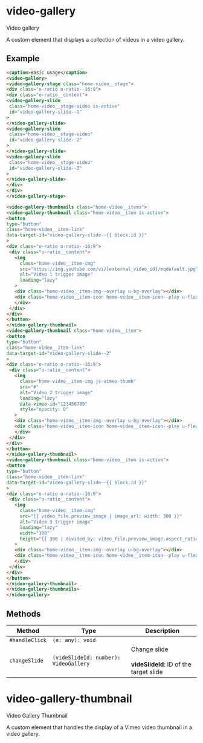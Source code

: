 # video-gallery

Video gallery

A custom element that displays a collection of videos in a video gallery.

## Example

```html
<caption>Basic usage</caption>
<video-gallery>
<video-gallery-stage class="home-video__stage">
<div class="o-ratio o-ratio--16:9">
<div class="o-ratio__content">
<video-gallery-slide
 class="home-video__stage-video is-active"
 id="video-gallery-slide--1"
>
</video-gallery-slide>
<video-gallery-slide
 class="home-video__stage-video"
 id="video-gallery-slide--2"
>
</video-gallery-slide>
<video-gallery-slide
 class="home-video__stage-video"
 id="video-gallery-slide--3"
>
</video-gallery-slide>
</div>
</div>
</video-gallery-stage>

<video-gallery-thumbnails class="home-video__items">
<video-gallery-thumbnail class="home-video__item is-active">
<button
type="button"
class="home-video__item-link"
data-target-id="video-gallery-slide--{{ block.id }}"
>
<div class="o-ratio o-ratio--16:9">
 <div class="o-ratio__content">
   <img
     class="home-video__item-img"
     src="https://img.youtube.com/vi/[external_video_id]/mqdefault.jpg"
     alt="Video 1 trigger image"
     loading="lazy"
   >
   <div class="home-video__item-img--overlay u-bg-overlay"></div>
   <div class="home-video__item-icon home-video__item-icon--play u-flex u-flex--middle u-flex--center">
   </div>
 </div>
</div>
</button>
</video-gallery-thumbnail>
<video-gallery-thumbnail class="home-video__item">
<button
type="button"
class="home-video__item-link"
data-target-id="video-gallery-slide--2"
>
<div class="o-ratio o-ratio--16:9">
 <div class="o-ratio__content">
   <img
     class="home-video__item-img js-vimeo-thumb"
     src="#"
     alt="Video 2 trigger image"
     loading="lazy"
     data-vimeo-id="123456789"
     style="opacity: 0"
   >
   <div class="home-video__item-img--overlay u-bg-overlay"></div>
   <div class="home-video__item-icon home-video__item-icon--play u-flex u-flex--middle u-flex--center">
   </div>
 </div>
</div>
</button>
</video-gallery-thumbnail>
<video-gallery-thumbnail class="home-video__item is-active">
<button
type="button"
class="home-video__item-link"
data-target-id="video-gallery-slide--{{ block.id }}"
>
<div class="o-ratio o-ratio--16:9">
 <div class="o-ratio__content">
   <img
     class="home-video__item-img"
     src="{{ video_file.preview_image | image_url: width: 300 }}"
     alt="Video 3 trigger image"
     loading="lazy"
     width="300"
     height="{{ 300 | divided_by: video_file.preview_image.aspect_ratio | round }}"
   >
   <div class="home-video__item-img--overlay u-bg-overlay"></div>
   <div class="home-video__item-icon home-video__item-icon--play u-flex u-flex--middle u-flex--center">
   </div>
 </div>
</div>
</button>
</video-gallery-thumbnail>
</video-gallery-thumbnails>
</video-gallery>
```

## Methods

| Method         | Type                                  | Description                                      |
|----------------|---------------------------------------|--------------------------------------------------|
| `#handleClick` | `(e: any): void`                      |                                                  |
| `changeSlide`  | `(videSlideId: number): VideoGallery` | Change slide<br /><br />**videSlideId**: ID of the target slide |


# video-gallery-thumbnail

Video Gallery Thumbnail

A custom element that handles the display of a Vimeo video thumbnail in a video gallery.
